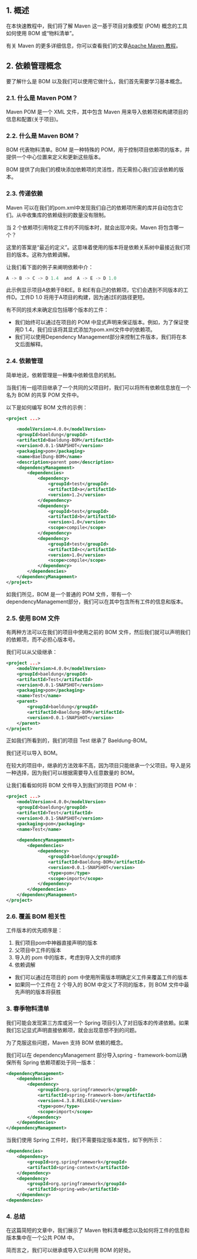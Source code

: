 ## 1. 概述

在本快速教程中，我们将了解 Maven 这一基于项目对象模型 (POM) 概念的工具如何使用 BOM 或“物料清单”。

有关 Maven 的更多详细信息，你可以查看我们的文章[Apache Maven 教程](https://www.baeldung.com/maven)。

## 2. 依赖管理概念

要了解什么是 BOM 以及我们可以使用它做什么，我们首先需要学习基本概念。

### 2.1. 什么是 Maven POM？

Maven POM 是一个 XML 文件，其中包含 Maven 用来导入依赖项和构建项目的信息和配置(关于项目)。

### 2.2. 什么是 Maven BOM？

BOM 代表物料清单。BOM 是一种特殊的 POM，用于控制项目依赖项的版本，并提供一个中心位置来定义和更新这些版本。

BOM 提供了向我们的模块添加依赖项的灵活性，而无需担心我们应该依赖的版本。

### 2.3. 传递依赖

Maven 可以在我们的pom.xml中发现我们自己的依赖项所需的库并自动包含它们。从中收集库的依赖级别的数量没有限制。

当 2 个依赖项引用特定工件的不同版本时，就会出现冲突。Maven 将包含哪一个？

这里的答案是“最近的定义”。这意味着使用的版本将是依赖关系树中最接近我们项目的版本。这称为依赖调解。

让我们看下面的例子来阐明依赖中介：

```java
A -> B -> C -> D 1.4  and  A -> E -> D 1.0
```

此示例显示项目A依赖于B和E。B 和E有自己的依赖项，它们会遇到不同版本的工件D。工件D 1.0 将用于A项目的构建，因为通过E的路径更短。

有不同的技术来确定应包括哪个版本的工件：

-   我们始终可以通过在项目的 POM 中显式声明来保证版本。例如，为了保证使用D 1.4，我们应该将其显式添加为pom.xml文件中的依赖项。
-   我们可以使用Dependency Management部分来控制工件版本，我们将在本文后面解释。

### 2.4. 依赖管理

简单地说，依赖管理是一种集中依赖信息的机制。

当我们有一组项目继承了一个共同的父项目时，我们可以将所有依赖信息放在一个名为 BOM 的共享 POM 文件中。

以下是如何编写 BOM 文件的示例：

```xml
<project ...>
	
    <modelVersion>4.0.0</modelVersion>
    <groupId>baeldung</groupId>
    <artifactId>Baeldung-BOM</artifactId>
    <version>0.0.1-SNAPSHOT</version>
    <packaging>pom</packaging>
    <name>BaelDung-BOM</name>
    <description>parent pom</description>
    <dependencyManagement>
        <dependencies>
            <dependency>
                <groupId>test</groupId>
                <artifactId>a</artifactId>
                <version>1.2</version>
            </dependency>
            <dependency>
                <groupId>test</groupId>
                <artifactId>b</artifactId>
                <version>1.0</version>
                <scope>compile</scope>
            </dependency>
            <dependency>
                <groupId>test</groupId>
                <artifactId>c</artifactId>
                <version>1.0</version>
                <scope>compile</scope>
            </dependency>
        </dependencies>
    </dependencyManagement>
</project>
```

如我们所见，BOM 是一个普通的 POM 文件，带有一个dependencyManagement部分，我们可以在其中包含所有工件的信息和版本。

### 2.5. 使用 BOM 文件

有两种方法可以在我们的项目中使用之前的 BOM 文件，然后我们就可以声明我们的依赖项，而不必担心版本号。

我们可以从父级继承：

```xml
<project ...>
    <modelVersion>4.0.0</modelVersion>
    <groupId>baeldung</groupId>
    <artifactId>Test</artifactId>
    <version>0.0.1-SNAPSHOT</version>
    <packaging>pom</packaging>
    <name>Test</name>
    <parent>
        <groupId>baeldung</groupId>
        <artifactId>Baeldung-BOM</artifactId>
        <version>0.0.1-SNAPSHOT</version>
    </parent>
</project>
```

正如我们所看到的，我们的项目 Test 继承了 Baeldung-BOM。

我们还可以导入 BOM。

在较大的项目中，继承的方法效率不高，因为项目只能继承一个父项目。导入是另一种选择，因为我们可以根据需要导入任意数量的 BOM。

让我们看看如何将 BOM 文件导入到我们的项目 POM 中：

```xml
<project ...>
    <modelVersion>4.0.0</modelVersion>
    <groupId>baeldung</groupId>
    <artifactId>Test</artifactId>
    <version>0.0.1-SNAPSHOT</version>
    <packaging>pom</packaging>
    <name>Test</name>
    
    <dependencyManagement>
        <dependencies>
            <dependency>
                <groupId>baeldung</groupId>
                <artifactId>Baeldung-BOM</artifactId>
                <version>0.0.1-SNAPSHOT</version>
                <type>pom</type>
                <scope>import</scope>
            </dependency>
        </dependencies>
    </dependencyManagement>
</project>
```

### 2.6. 覆盖 BOM 相关性

工件版本的优先顺序是：

1.  我们项目pom中神器直接声明的版本
2.  父项目中工件的版本
3.  导入的 pom 中的版本，考虑到导入文件的顺序
4.  依赖调解

-   我们可以通过在项目的 pom 中使用所需版本明确定义工件来覆盖工件的版本
-   如果同一个工件在 2 个导入的 BOM 中定义了不同的版本，则 BOM 文件中最先声明的版本将获胜

### 3. 春季物料清单

我们可能会发现第三方库或另一个 Spring 项目引入了对旧版本的传递依赖。如果我们忘记显式声明直接依赖项，就会出现意想不到的问题。

为了克服这些问题，Maven 支持 BOM 依赖的概念。

我们可以在 dependencyManagement 部分导入spring - framework-bom以确保所有 Spring 依赖项都处于同一版本：

```xml
<dependencyManagement>
    <dependencies>
        <dependency>
            <groupId>org.springframework</groupId>
            <artifactId>spring-framework-bom</artifactId>
            <version>4.3.8.RELEASE</version>
            <type>pom</type>
            <scope>import</scope>
        </dependency>
    </dependencies>
</dependencyManagement>
```

当我们使用 Spring 工件时，我们不需要指定版本属性，如下例所示：

```xml
<dependencies>
    <dependency>
        <groupId>org.springframework</groupId>
        <artifactId>spring-context</artifactId>
    </dependency>
    <dependency>
        <groupId>org.springframework</groupId>
        <artifactId>spring-web</artifactId>
    </dependency>
<dependencies>
```

### 4. 总结

在这篇简短的文章中，我们展示了 Maven 物料清单概念以及如何将工件的信息和版本集中在一个公共 POM 中。

简而言之，我们可以继承或导入它以利用 BOM 的好处。